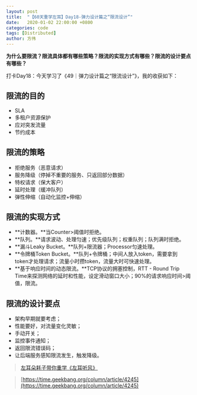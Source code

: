 ```yaml
---
layout: post
title:  "【60天重学左耳】Day18-弹力设计篇之“限流设计”"
date:   2020-01-02 22:00:00 +0800
categories: code
tags: [Distributed]
author: 方伟
---
```


**为什么要限流？限流具体都有哪些策略？限流的实现方式有哪些？限流的设计要点有哪些？**

<!--more-->

打卡Day18：今天学习了《49｜弹力设计篇之“限流设计”》，我的收获如下：

## 限流的目的

* SLA
* 多租户资源保护
* 应对突发流量
* 节约成本

## 限流的策略

* 拒绝服务（恶意请求）
* 服务降级（停掉不重要的服务、只返回部分数据）
* 特权请求（保大客户）
* 延时处理（缓冲队列）
* 弹性伸缩（自动化监控+伸缩）

## 限流的实现方式

* **计数器。**当Counter>阈值时拒绝。
* **队列。**请求波动、处理匀速；优先级队列；权重队列；队列满时拒绝。
* **漏斗Leaky Bucket。**队列+限流器；Processor匀速处理。
* **令牌桶Token Bucket。**队列+令牌桶；中间人放入token，需要拿到token才处理请求；流量小时攒token，流量大时可快速处理。
* **基于响应时间的动态限流。**TCP协议的拥塞控制，RTT - Round Trip Time来探测网络的延时和性能，设定滑动窗口大小；90%的请求响应时间>阈值，限流。

## 限流的设计要点

* 架构早期就要考虑；
* 性能要好，对流量变化灵敏；
* 手动开关；
* 监控事件通知；
* 返回限流错误码；
* 让后端服务感知限流发生，触发降级。

> [左耳朵耗子带你重学《左耳听风》](https://time.geekbang.org/column/article/177414)

> [https://time.geekbang.org/column/article/4245](https://time.geekbang.org/column/article/4245)


